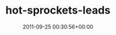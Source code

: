 ---
title:		"hot-sprockets-leads"
type:		"upload"
description:		"TBC"
date:		"2011-09-25 00:30:56+00:00"
album:		"music"
filename:		"hot-sprockets-leads.md"
series:		""
cl_public_id:		"music/hot-sprockets-leads"
cl_version:		1497004876
format:		"tiff"
bytes:		6974596
width:		2174
height:		1440
exposure_mode:		"Manual"
program:		"Manual"
aperture:		"5.6"
focal_length:		"150.0 mm"
iso:		"8000"
shutter_speed:		"1/200"
metering:		"Center-weighted average"
flash:		"Off, Did not fire"
white_balance:		"Custom"
colour_temp:		"4000"
has_crop:		"false"
orientation:		"Horizontal (normal)"
camera_model:		"NIKON D7000"
lens_info:		"18-200mm f/3.5-5.6"
artist:		"Matt Finucane"
x_resolution:		"300"
y_resolution:		"300"
---